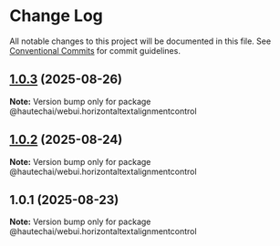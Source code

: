 # Change Log

All notable changes to this project will be documented in this file.
See [Conventional Commits](https://conventionalcommits.org) for commit guidelines.

## [1.0.3](https://github.com/HautechAI/webui/compare/@hautechai/webui.horizontaltextalignmentcontrol@1.0.2...@hautechai/webui.horizontaltextalignmentcontrol@1.0.3) (2025-08-26)

**Note:** Version bump only for package @hautechai/webui.horizontaltextalignmentcontrol

## [1.0.2](https://github.com/HautechAI/webui/compare/@hautechai/webui.horizontaltextalignmentcontrol@1.0.1...@hautechai/webui.horizontaltextalignmentcontrol@1.0.2) (2025-08-24)

**Note:** Version bump only for package @hautechai/webui.horizontaltextalignmentcontrol

## 1.0.1 (2025-08-23)

**Note:** Version bump only for package @hautechai/webui.horizontaltextalignmentcontrol
